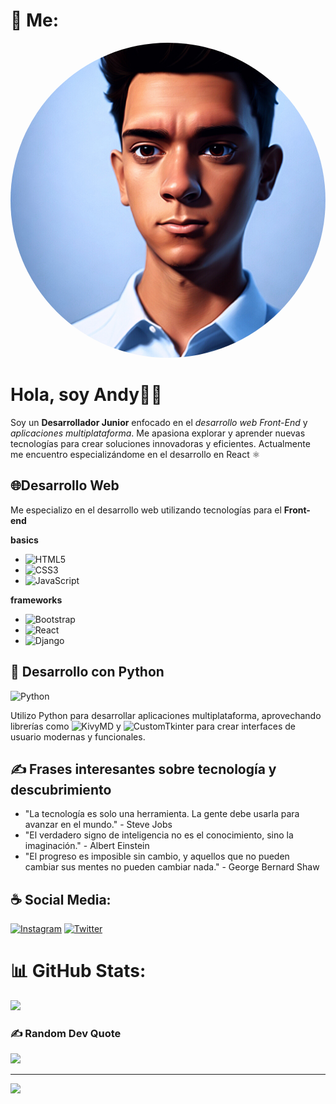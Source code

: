 # 🤺 Me:

<img style="border-radius:100%" src="Lumii_20230519_183015512.jpg">

  
# Hola, soy Andy🧑🏻
Soy un **Desarrollador Junior** enfocado en el *desarrollo web Front-End* y *aplicaciones multiplataforma*. Me apasiona explorar y aprender nuevas tecnologías para crear soluciones innovadoras y eficientes. Actualmente me encuentro especializándome en el desarrollo en React ⚛

## 🌐Desarrollo Web
Me especializo en el desarrollo web utilizando tecnologías para el **Front-end**

**basics**
- ![HTML5](https://img.shields.io/badge/html5-F13300.svg?style=for-the-badge&logo=html5&logoColor=white)
- ![CSS3](https://img.shields.io/badge/css3-0022aa.svg?style=for-the-badge&logo=css3&logoColor=white)
- ![JavaScript](https://img.shields.io/badge/javascript-%23323330.svg?style=for-the-badge&logo=javascript&logoColor=%23F7DF1E)

**frameworks**
- ![Bootstrap](https://img.shields.io/badge/bootstrap-aa00aa.svg?style=for-the-badge&logo=bootstrap&logoColor=white)
- ![React](https://img.shields.io/badge/react-000533.svg?style=for-the-badge&logo=react&logoColor=1BCAE9)
- ![Django](https://img.shields.io/badge/Django-227722?style=for-the-badge&logo=django&logoColor=ffdd54) 

## 🐍 Desarrollo con Python

![Python](https://img.shields.io/badge/python-2270Aa?style=for-the-badge&logo=python&logoColor=ffdd54) 

Utilizo Python para desarrollar aplicaciones multiplataforma, aprovechando librerías como ![KivyMD](https://img.shields.io/badge/kivymd-white?style=for-the-badge&logo=kivymd&logoColor=black) y ![CustomTkinter](https://img.shields.io/badge/customtkinter-2270Aa?style=for-the-badge&logo=customtkinter&logoColor=ffdd54) para crear interfaces de usuario modernas y funcionales.

## ✍️ Frases interesantes sobre tecnología y descubrimiento

- "La tecnología es solo una herramienta. La gente debe usarla para avanzar en el mundo." - Steve Jobs
- "El verdadero signo de inteligencia no es el conocimiento, sino la imaginación." - Albert Einstein
- "El progreso es imposible sin cambio, y aquellos que no pueden cambiar sus mentes no pueden cambiar nada." - George Bernard Shaw


##  ☕ Social Media:
[![Instagram](https://img.shields.io/badge/Instagram-%23E4405F.svg?logo=Instagram&logoColor=white)](https://instagram.com/andy05.2.2) [![Twitter](https://img.shields.io/badge/Twitter-%231DA1F2.svg?logo=Twitter&logoColor=white)](https://twitter.com/4nd1) 

# 📊 GitHub Stats:
![](https://github-readme-stats.vercel.app/api/top-langs/?username=4nd1-dev&theme=dark&hide_border=false&include_all_commits=false&count_private=false&layout=compact)

### ✍️ Random Dev Quote
![](https://quotes-github-readme.vercel.app/api?type=vetical&theme=radical)

---
[![](https://visitcount.itsvg.in/api?id=4nd1-dev&icon=5&color=6)](https://visitcount.itsvg.in)

<!-- Proudly created with GPRM ( https://gprm.itsvg.in ) -->
